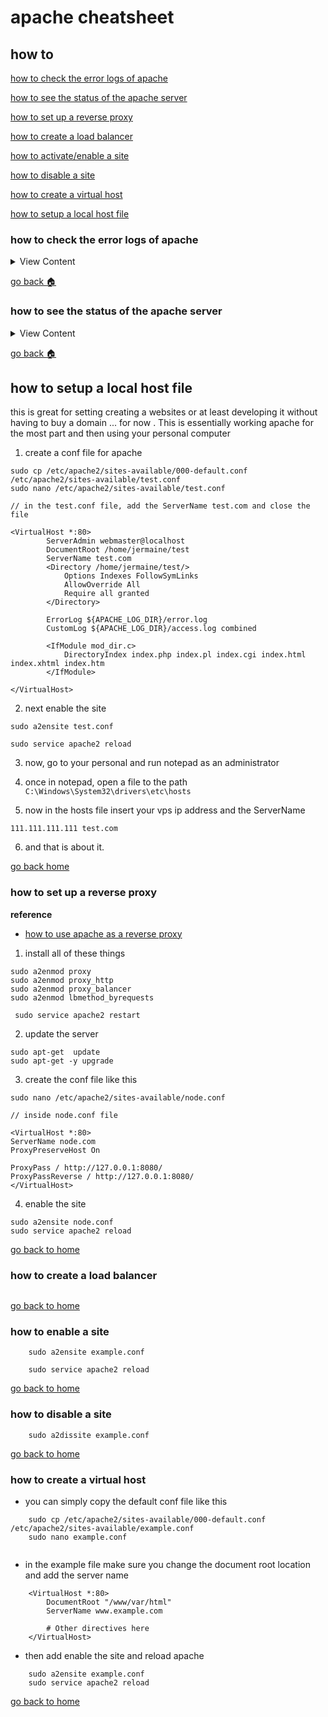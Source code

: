 # apache cheatsheet


## how to

[how to check the error logs of apache][apache-error]

[how to see the status of the apache server][status-apache]

[how to set up a reverse proxy][reverseP]

[how to create a load balancer][loadB]

[how to activate/enable a site][enable]

[how to disable a site][disable]

[how to create a virtual host][virtual]

[how to setup a local host file][local]

[apache-error]:#how-to-check-the-error-logs-of-apache
[status-apache]:#how-to-see-the-status-of-the-apache-server
[local]:#how-to-setup-a-local-host-file
[home]:#apache-cheatsheet
[reverseP]:#how-to-set-up-a-reverse-proxy
[loadB]:#how-to-create-a-load-balancer
[enable]:#how-to-enable-a-site
[disable]:#how-to-disable-a-site
[virtual]:#how-to-create-a-virtual-host


### how to check the error logs of apache

<details>
<summary>
View Content
</summary>


```
 sudo vim /var/log/apache2/error.log
```
</details>

[go back :house:][home]


### how to see the status of the apache server

<details>
<summary>
View Content
</summary>

**references**
- [3 Ways to Check Apache Server Status and Uptime in Linux](https://www.tecmint.com/check-apache-httpd-status-and-uptime-in-linux/)

```
sudo systemctl status apache2	
```
</details>

[go back :house:][home]


## how to setup a local host file
this is great for setting creating a websites or at least developing it without
having to buy a domain ... for now . This is essentially working apache for the
most part and then using your personal computer

1. create a conf file for apache
```
sudo cp /etc/apache2/sites-available/000-default.conf  /etc/apache2/sites-available/test.conf
sudo nano /etc/apache2/sites-available/test.conf

// in the test.conf file, add the ServerName test.com and close the file

<VirtualHost *:80>
        ServerAdmin webmaster@localhost
        DocumentRoot /home/jermaine/test
        ServerName test.com
        <Directory /home/jermaine/test/>
            Options Indexes FollowSymLinks
            AllowOverride All
            Require all granted
        </Directory>

        ErrorLog ${APACHE_LOG_DIR}/error.log
        CustomLog ${APACHE_LOG_DIR}/access.log combined

        <IfModule mod_dir.c>
            DirectoryIndex index.php index.pl index.cgi index.html index.xhtml index.htm
        </IfModule>

</VirtualHost>

```

2. next enable the site

```
sudo a2ensite test.conf

sudo service apache2 reload
```

3. now, go to your personal and run notepad as an administrator

4. once in notepad, open a file to the path `C:\Windows\System32\drivers\etc\hosts`

5. now in the hosts file insert your vps ip address and the ServerName

```
111.111.111.111 test.com
```

6. and that is about it.

[go back home][home]

### how to set up a reverse proxy
**reference**
- [how to use apache as a reverse proxy](https://www.digitalocean.com/community/tutorials/how-to-use-apache-as-a-reverse-proxy-with-mod_proxy-on-ubuntu-16-04)

1. install all of these things
```
sudo a2enmod proxy
sudo a2enmod proxy_http
sudo a2enmod proxy_balancer
sudo a2enmod lbmethod_byrequests

 sudo service apache2 restart
```
2. update the server
```
sudo apt-get  update
sudo apt-get -y upgrade
```

3. create the conf file like this
```
sudo nano /etc/apache2/sites-available/node.conf

// inside node.conf file

<VirtualHost *:80>
ServerName node.com
ProxyPreserveHost On

ProxyPass / http://127.0.0.1:8080/
ProxyPassReverse / http://127.0.0.1:8080/
</VirtualHost>

```
4. enable the site
```
sudo a2ensite node.conf
sudo service apache2 reload    
```

[go back to home ][home]

### how to create a load balancer

```

```
[go back to home ][home]


### how to enable a site

```
    sudo a2ensite example.conf

    sudo service apache2 reload
```
[go back to home ][home]


### how to disable a site

```
    sudo a2dissite example.conf
```
[go back to home ][home]


### how to create a virtual host

- you can simply copy the default conf file like this
```
    sudo cp /etc/apache2/sites-available/000-default.conf /etc/apache2/sites-available/example.conf
    sudo nano example.conf


```
- in the example file make sure you change the document root location and add the
server name

```
    <VirtualHost *:80>
        DocumentRoot "/www/var/html"
        ServerName www.example.com

        # Other directives here
    </VirtualHost>
```
- then add enable the site and reload apache

```
    sudo a2ensite example.conf
    sudo service apache2 reload
```
[go back to home ][home]

